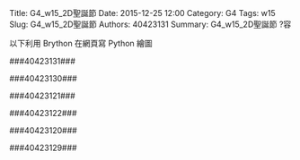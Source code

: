 Title: G4_w15_2D聖誕節
Date: 2015-12-25 12:00
Category: G4
Tags: w15
Slug: G4_w15_2D聖誕節
Authors: 40423131
Summary: G4_w15_2D聖誕節 ?容

以下利用 Brython 在網頁寫 Python 繪圖

###40423131###
                                
                                    
<!-- 導入 brython.js -->

<script type="text/javascript" src="js/Brython3.2.3-20151122-082712/brython.js"></script>

<!-- ?動 brython() -->

<script>
window.onload=function(){
brython(1);
}
</script>

<!-- 以下利用 Brython 程式執行繪圖 -->

<canvas id="plotarea" width="400" height="400"></canvas>

<script type="text/python3">
# 導入 doc
from browser import document as doc
from browser import console
import math

# 準備繪圖畫布
canvas = doc["plotarea"]
ctx = canvas.getContext("2d")

# 開始畫直線
ctx.beginPath()
ctx.lineWidth = 5
ctx.moveTo(175, 65)
ctx.lineTo(120, 120)
ctx.strokeStyle = "#008B00"
ctx.stroke()

ctx.beginPath()
ctx.lineWidth = 5
ctx.moveTo(225, 65)
ctx.lineTo(280, 120)
ctx.strokeStyle = "#008B00"
ctx.stroke()

ctx.beginPath()
ctx.lineWidth = 5
ctx.moveTo(280, 120)
ctx.lineTo(240,120)
ctx.strokeStyle ="#008B00"
ctx.stroke()

ctx.beginPath()
ctx.lineWidth = 5
ctx.moveTo(120,120)
ctx.lineTo(160,120)
ctx.strokeStyle = "#008B00"
ctx.stroke()

ctx.beginPath()
ctx.lineWidth = 5
ctx.moveTo(160,120)
ctx.lineTo(80,200 )
ctx.strokeStyle = "#008B00"
ctx.stroke()

ctx.beginPath()
ctx.lineWidth = 5
ctx.moveTo(80,200)
ctx.lineTo(120, 200)
ctx.strokeStyle = "#008B00"
ctx.stroke()

ctx.beginPath()
ctx.lineWidth = 5
ctx.moveTo(120, 200)
ctx.lineTo(40,280)
ctx.strokeStyle = "#008B00"
ctx.stroke()

ctx.beginPath()
ctx.lineWidth = 5
ctx.moveTo(40,280)
ctx.lineTo(360,280)
ctx.strokeStyle = "#008B00"
ctx.stroke()

ctx.beginPath()
ctx.lineWidth = 5
ctx.moveTo(240,120)
ctx.lineTo(320,200)
ctx.strokeStyle = "#008B00"
ctx.stroke()

ctx.beginPath()
ctx.lineWidth = 5
ctx.moveTo(320,200)
ctx.lineTo(280,200)
ctx.strokeStyle = "#008B00"
ctx.stroke()

ctx.beginPath()
ctx.lineWidth = 5
ctx.moveTo(280,200)
ctx.lineTo(360,280)
ctx.strokeStyle = "#008B00"
ctx.stroke()

ctx.beginPath()
ctx.lineWidth = 5
ctx.moveTo(160,280)
ctx.lineTo(160,360 )
ctx.strokeStyle = "#8B4726"
ctx.stroke()

ctx.beginPath()
ctx.lineWidth = 5
ctx.moveTo(240,280)
ctx.lineTo(240, 360)
ctx.strokeStyle = "#8B4726"
ctx.stroke()

ctx.beginPath()
ctx.lineWidth = 5
ctx.moveTo(160, 360)
ctx.lineTo(240,360 )
ctx.strokeStyle = "#8B4726"
ctx.stroke()

ctx.beginPath()
ctx.lineWidth = 5
ctx.moveTo(200,0)
ctx.lineTo(170,80)
ctx.strokeStyle = "#EE9A00"
ctx.stroke()

ctx.beginPath()
ctx.lineWidth = 5
ctx.moveTo(170, 80)
ctx.lineTo(240,24 )
ctx.strokeStyle = "#EE9A00"
ctx.stroke()

ctx.beginPath()
ctx.lineWidth = 5
ctx.moveTo(240,24)
ctx.lineTo(160,24 )
ctx.strokeStyle = "#EE9A00"
ctx.stroke()

ctx.beginPath()
ctx.lineWidth = 5
ctx.moveTo(160,24)
ctx.lineTo(230,80 )
ctx.strokeStyle = "#EE9A00"
ctx.stroke()

ctx.beginPath()
ctx.lineWidth = 5
ctx.moveTo(230,80)
ctx.lineTo(200,0 )
ctx.strokeStyle = "#EE9A00"
ctx.stroke()

ctx.beginPath()
ctx.lineWidth = 5
ctx.moveTo(102,308)
ctx.lineTo(102,360 )
ctx.strokeStyle = "#7D26CD"
ctx.stroke()

ctx.beginPath()
ctx.lineWidth = 5
ctx.moveTo(102,360)
ctx.lineTo(154,360 )
ctx.strokeStyle = "#7D26CD"
ctx.stroke()

ctx.beginPath()
ctx.lineWidth = 5
ctx.moveTo(154,360)
ctx.lineTo(154,308 )
ctx.strokeStyle = "#7D26CD"
ctx.stroke()

ctx.beginPath()
ctx.lineWidth = 5
ctx.moveTo(154,308)
ctx.lineTo(102,308 )
ctx.strokeStyle = "#7D26CD"
ctx.stroke()

ctx.beginPath()
ctx.lineWidth = 5
ctx.moveTo(128,308)
ctx.lineTo(128,360 )
ctx.strokeStyle = "#7D26CD"
ctx.stroke()

ctx.beginPath()
ctx.lineWidth = 5
ctx.moveTo(102,335)
ctx.lineTo(154,335 )
ctx.strokeStyle = "#7D26CD"
ctx.stroke()

</script>



<script>
window.onload=function(){
brython(1);
}
</script>
                
                    
                    
                    
                    
###40423130###
                
                
<!-- 導入 brython.js -->

<script type="text/javascript" src="js/Brython3.2.3-20151122-082712/40423132.js"></script>

<!-- ?動 brython() -->

<script>
window.onload=function(){
brython(1);
}
</script>

<!-- 以下利用 Brython 程式執行繪圖 -->

<canvas id="plotarea2" width="400" height="410"></canvas>

<script type="text/python3">
# 導入 doc
from browser import document as doc
from browser import console
import math

# 準備繪圖畫布
canvas = doc["plotarea2"]
ctx = canvas.getContext("2d")

# 開始畫直線
ctx.beginPath()
ctx.lineWidth = 5
ctx.moveTo(175, 65)
ctx.lineTo(120, 120)
ctx.strokeStyle = "#7D26CD"
ctx.stroke()

ctx.beginPath()
ctx.lineWidth = 5
ctx.moveTo(225, 65)
ctx.lineTo(280, 120)
ctx.strokeStyle = "#7D26CD"
ctx.stroke()

ctx.beginPath()
ctx.lineWidth = 5
ctx.moveTo(280, 120)
ctx.lineTo(240,120)
ctx.strokeStyle ="#7D26CD"
ctx.stroke()

ctx.beginPath()
ctx.lineWidth = 5
ctx.moveTo(120,120)
ctx.lineTo(160,120)
ctx.strokeStyle = "#7D26CD"
ctx.stroke()

ctx.beginPath()
ctx.lineWidth = 5
ctx.moveTo(160,120)
ctx.lineTo(80,200 )
ctx.strokeStyle = "#7D26CD"
ctx.stroke()

ctx.beginPath()
ctx.lineWidth = 5
ctx.moveTo(80,200)
ctx.lineTo(120, 200)
ctx.strokeStyle = "#7D26CD"
ctx.stroke()

ctx.beginPath()
ctx.lineWidth = 5
ctx.moveTo(120, 200)
ctx.lineTo(40,280)
ctx.strokeStyle = "#7D26CD"
ctx.stroke()

ctx.beginPath()
ctx.lineWidth = 5
ctx.moveTo(40,280)
ctx.lineTo(360,280)
ctx.strokeStyle = "#7D26CD"
ctx.stroke()

ctx.beginPath()
ctx.lineWidth = 5
ctx.moveTo(240,120)
ctx.lineTo(320,200)
ctx.strokeStyle = "#7D26CD"
ctx.stroke()

ctx.beginPath()
ctx.lineWidth = 5
ctx.moveTo(320,200)
ctx.lineTo(280,200)
ctx.strokeStyle = "#7D26CD"
ctx.stroke()

ctx.beginPath()
ctx.lineWidth = 5
ctx.moveTo(280,200)
ctx.lineTo(360,280)
ctx.strokeStyle = "#7D26CD"
ctx.stroke()

ctx.beginPath()
ctx.lineWidth = 5
ctx.moveTo(180,280)
ctx.lineTo(180,360 )
ctx.strokeStyle = "#8B4726"
ctx.stroke()

ctx.beginPath()
ctx.lineWidth = 5
ctx.moveTo(220,280)
ctx.lineTo(220, 360)
ctx.strokeStyle = "#8B4726"
ctx.stroke()

ctx.beginPath()
ctx.lineWidth = 5
ctx.moveTo(180, 360)
ctx.lineTo(220,360 )
ctx.strokeStyle = "#8B4726"
ctx.stroke()

ctx.beginPath()
ctx.lineWidth = 5
ctx.moveTo(200,0)
ctx.lineTo(170,80)
ctx.strokeStyle = "#FF0000"
ctx.stroke()

ctx.beginPath()
ctx.lineWidth = 5
ctx.moveTo(170, 80)
ctx.lineTo(240,24 )
ctx.strokeStyle = "#FF0000"
ctx.stroke()

ctx.beginPath()
ctx.lineWidth = 5
ctx.moveTo(240,24)
ctx.lineTo(160,24 )
ctx.strokeStyle = "#FF0000"
ctx.stroke()

ctx.beginPath()
ctx.lineWidth = 5
ctx.moveTo(160,24)
ctx.lineTo(230,80 )
ctx.strokeStyle = "#FF0000"
ctx.stroke()

ctx.beginPath()
ctx.lineWidth = 5
ctx.moveTo(230,80)
ctx.lineTo(200,0 )
ctx.strokeStyle = "#FF0000"
ctx.stroke()
</script>

<script>
window.onload=function(){
brython(1);
}
</script>





###40423121###

<!-- 導入 brython.js -->

<script type="text/javascript" src="js/Brython3.2.3-20151122-082712/brython.js"></script>

<!-- ?動 brython() -->

<script>
window.onload=function(){
brython(1);
}
</script>

<!-- 以下利用 Brython 程式執行繪圖 -->

<canvas id="plotarea3" width="400" height="400"></canvas>

<script type="text/python3">
# 導入 doc
from browser import document as doc
from browser import console
import math

# 準備繪圖畫布
canvas = doc["plotarea3"]
ctx = canvas.getContext("2d")

# 開始畫直線
ctx.beginPath()
ctx.lineWidth = 5
ctx.moveTo(120, 120)
ctx.lineTo(200, 160)
ctx.strokeStyle = "#FF0000"
ctx.stroke()

ctx.beginPath()
ctx.lineWidth = 5
ctx.moveTo(120, 120)
ctx.lineTo(160, 80)
ctx.strokeStyle = "#FF0000"
ctx.stroke()

ctx.beginPath()
ctx.lineWidth = 5
ctx.moveTo(160, 80)
ctx.lineTo(200,160)
ctx.strokeStyle ="#FF0000"
ctx.stroke()

ctx.beginPath()
ctx.lineWidth = 5
ctx.moveTo(240,80)
ctx.lineTo(200,160)
ctx.strokeStyle = "#FF0000"
ctx.stroke()

ctx.beginPath()
ctx.lineWidth = 5
ctx.moveTo(280,120)
ctx.lineTo(240,80 )
ctx.strokeStyle = "#FF0000"
ctx.stroke()

ctx.beginPath()
ctx.lineWidth = 5
ctx.moveTo(280,120)
ctx.lineTo(200, 160)
ctx.strokeStyle = "#FF0000"
ctx.stroke()


ctx.beginPath()
ctx.lineWidth = 5
ctx.moveTo(120, 160)
ctx.lineTo(280,160)
ctx.strokeStyle = "#008B00"
ctx.stroke()

ctx.beginPath()
ctx.lineWidth = 5
ctx.moveTo(280,160)
ctx.lineTo(280,320)
ctx.strokeStyle = "#008B00"
ctx.stroke()

ctx.beginPath()
ctx.lineWidth = 5
ctx.moveTo(280,320)
ctx.lineTo(120,320)
ctx.strokeStyle = "#008B00"
ctx.stroke()

ctx.beginPath()
ctx.lineWidth = 5
ctx.moveTo(120,320)
ctx.lineTo(120,160)
ctx.strokeStyle = "#008B00"
ctx.stroke()

ctx.beginPath()
ctx.lineWidth = 5
ctx.moveTo(120,240)
ctx.lineTo(280,240)
ctx.strokeStyle = "#FF0000"
ctx.stroke()

ctx.beginPath()
ctx.lineWidth = 5
ctx.moveTo(200,160)
ctx.lineTo(200,320 )
ctx.strokeStyle = "#FF0000"
ctx.stroke()
</script>



<script>
window.onload=function(){
brython(1);
}
</script>




###40423122###



<!-- 導入 brython.js -->

<script type="text/javascript" src="js/Brython3.2.3-20151122-082712/brython.js"></script>

<!-- ?動 brython() -->

<script>
window.onload=function(){
brython(1);
}
</script>

<!-- 以下利用 Brython 程式執行繪圖 -->

<canvas id="plotarea4" width="400" height="400"></canvas>

<script type="text/python3">
# 導入 doc
from browser import document as doc
from browser import console
import math

# 準備繪圖畫布
canvas = doc["plotarea4"]
ctx = canvas.getContext("2d")

# 開始畫直線
ctx.beginPath()
ctx.lineWidth = 5
ctx.moveTo(120, 120)
ctx.lineTo(200, 160)
ctx.strokeStyle = "#008B00"
ctx.stroke()

ctx.beginPath()
ctx.lineWidth = 5
ctx.moveTo(120, 120)
ctx.lineTo(160, 80)
ctx.strokeStyle = "#008B00"
ctx.stroke()

ctx.beginPath()
ctx.lineWidth = 5
ctx.moveTo(160, 80)
ctx.lineTo(200,160)
ctx.strokeStyle ="#008B00"
ctx.stroke()

ctx.beginPath()
ctx.lineWidth = 5
ctx.moveTo(240,80)
ctx.lineTo(200,160)
ctx.strokeStyle = "#008B00"
ctx.stroke()

ctx.beginPath()
ctx.lineWidth = 5
ctx.moveTo(280,120)
ctx.lineTo(240,80 )
ctx.strokeStyle = "#008B00"
ctx.stroke()

ctx.beginPath()
ctx.lineWidth = 5
ctx.moveTo(280,120)
ctx.lineTo(200, 160)
ctx.strokeStyle = "#008B00"
ctx.stroke()


ctx.beginPath()
ctx.lineWidth = 5
ctx.moveTo(120, 160)
ctx.lineTo(280,160)
ctx.strokeStyle = "#FF0000"
ctx.stroke()

ctx.beginPath()
ctx.lineWidth = 5
ctx.moveTo(280,160)
ctx.lineTo(280,320)
ctx.strokeStyle = "#FF0000"
ctx.stroke()

ctx.beginPath()
ctx.lineWidth = 5
ctx.moveTo(280,320)
ctx.lineTo(120,320)
ctx.strokeStyle = "#FF0000"
ctx.stroke()

ctx.beginPath()
ctx.lineWidth = 5
ctx.moveTo(120,320)
ctx.lineTo(120,160)
ctx.strokeStyle = "#FF0000"
ctx.stroke()

ctx.beginPath()
ctx.lineWidth = 5
ctx.moveTo(120,240)
ctx.lineTo(280,240)
ctx.strokeStyle = "#008B00"
ctx.stroke()

ctx.beginPath()
ctx.lineWidth = 5
ctx.moveTo(200,160)
ctx.lineTo(200,320 )
ctx.strokeStyle = "#008B00"
ctx.stroke()

</script>


<script>
window.onload=function(){
brython(1);
}
</script>

###40423120###



<!-- 導入 brython.js -->

<script type="text/javascript" src="js/Brython3.2.3-20151122-082712/brython.js"></script>

<!-- ?動 brython() -->

<script>
window.onload=function(){
brython(1);
}
</script>

<!-- 以下利用 Brython 程式執行繪圖 -->

<canvas id="plotarea5" width="400" height="400"></canvas>

<script type="text/python3">
# 導入 doc
from browser import document as doc
from browser import console
import math

# 準備繪圖畫布
canvas = doc["plotarea5"]
ctx = canvas.getContext("2d")

# 開始畫直線
ctx.beginPath()
ctx.lineWidth = 5
ctx.moveTo(80, 80)
ctx.lineTo(280, 80)
ctx.strokeStyle = "#FF0000"
ctx.stroke()

ctx.beginPath()
ctx.lineWidth = 5
ctx.moveTo(280, 80)
ctx.lineTo(280, 120)
ctx.strokeStyle = "#FF0000"
ctx.stroke()

ctx.beginPath()
ctx.lineWidth = 5
ctx.moveTo(280, 120)
ctx.lineTo(80,120)
ctx.strokeStyle ="#FF0000"
ctx.stroke()

ctx.beginPath()
ctx.lineWidth = 5
ctx.moveTo(80,120)
ctx.lineTo(80,80)
ctx.strokeStyle = "#FF0000"
ctx.stroke()

ctx.beginPath()
ctx.lineWidth = 5
ctx.moveTo(120,120)
ctx.lineTo(120,240 )
ctx.strokeStyle = "#FF0000"
ctx.stroke()

ctx.beginPath()
ctx.lineWidth = 5
ctx.moveTo(120,240)
ctx.lineTo(40, 240)
ctx.strokeStyle = "#FF0000"
ctx.stroke()


ctx.beginPath()
ctx.lineWidth = 5
ctx.moveTo(40, 240)
ctx.lineTo(40,360)
ctx.strokeStyle = "#FF0000"
ctx.stroke()

ctx.beginPath()
ctx.lineWidth = 5
ctx.moveTo(40,360)
ctx.lineTo(240,360)
ctx.strokeStyle = "#FF0000"
ctx.stroke()

ctx.beginPath()
ctx.lineWidth = 5
ctx.moveTo(240,360)
ctx.lineTo(240,120)
ctx.strokeStyle = "#FF0000"
ctx.stroke()

ctx.beginPath()
ctx.lineWidth = 8
ctx.moveTo(120,160)
ctx.lineTo(240,240)
ctx.strokeStyle = "#008B00"
ctx.stroke()

ctx.beginPath()
ctx.lineWidth =8
ctx.moveTo(80,240)
ctx.lineTo(240,360)
ctx.strokeStyle = "#008B00"
ctx.stroke()

</script>


<script>
window.onload=function(){
brython(1);
}
</script>


###40423129###

<!-- 導入 brython.js -->

<script type="text/javascript" src="js/Brython3.2.3-20151122-082712/brython.js"></script>

<!-- ?動 brython() -->

<script>
window.onload=function(){
brython(1);
}
</script>

<!-- 以下利用 Brython 程式執行繪圖 -->

<canvas id="plotarea6" width="400" height="410"></canvas>

<script type="text/python3">

# 導入 doc
from browser import document as doc
from browser import console
import math

# 準備繪圖畫布
canvas = doc["plotarea6"]
ctx = canvas.getContext("2d")

# 開始畫直線
ctx.beginPath()
ctx.lineWidth = 5
ctx.moveTo(200, 80)
ctx.lineTo(120, 120)
ctx.strokeStyle = "#FF0000"
ctx.stroke()

ctx.beginPath()
ctx.lineWidth = 5
ctx.moveTo(200, 80)
ctx.lineTo(280, 120)
ctx.strokeStyle = "#FF0000"
ctx.stroke()

ctx.beginPath()
ctx.lineWidth = 5
ctx.moveTo(280, 120)
ctx.lineTo(240,120)
ctx.strokeStyle ="#FF0000"
ctx.stroke()

ctx.beginPath()
ctx.lineWidth = 5
ctx.moveTo(120,120)
ctx.lineTo(160,120)
ctx.strokeStyle = "#FF0000"
ctx.stroke()

ctx.beginPath()
ctx.lineWidth = 5
ctx.moveTo(160,120)
ctx.lineTo(80,200 )
ctx.strokeStyle = "#FF0000"
ctx.stroke()

ctx.beginPath()
ctx.lineWidth = 5
ctx.moveTo(80,200)
ctx.lineTo(120, 200)
ctx.strokeStyle = "#FF0000"
ctx.stroke()

ctx.beginPath()
ctx.lineWidth = 5
ctx.moveTo(120, 200)
ctx.lineTo(40,280)
ctx.strokeStyle = "#FF0000"
ctx.stroke()

ctx.beginPath()
ctx.lineWidth = 5
ctx.moveTo(40,280)
ctx.lineTo(360,280)
ctx.strokeStyle = "#FF0000"
ctx.stroke()

ctx.beginPath()
ctx.lineWidth = 5
ctx.moveTo(240,120)
ctx.lineTo(320,200)
ctx.strokeStyle = "#FF0000"
ctx.stroke()

ctx.beginPath()
ctx.lineWidth = 5
ctx.moveTo(320,200)
ctx.lineTo(280,200)
ctx.strokeStyle = "#FF0000"
ctx.stroke()

ctx.beginPath()
ctx.lineWidth = 5
ctx.moveTo(280,200)
ctx.lineTo(360,280)
ctx.strokeStyle = "#FF0000"
ctx.stroke()

ctx.beginPath()
ctx.lineWidth = 5
ctx.moveTo(160,280)
ctx.lineTo(160,360 )
ctx.strokeStyle = "#8B4726"
ctx.stroke()

ctx.beginPath()
ctx.lineWidth = 5
ctx.moveTo(240,280)
ctx.lineTo(240, 360)
ctx.strokeStyle = "#8B4726"
ctx.stroke()

ctx.beginPath()
ctx.lineWidth = 5
ctx.moveTo(160, 360)
ctx.lineTo(240,360 )
ctx.strokeStyle = "#8B4726"
ctx.stroke()

x = 100
y = 100

</script>

